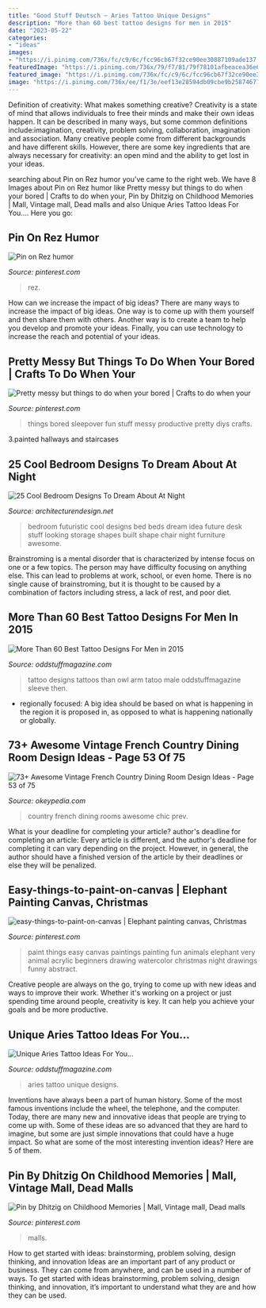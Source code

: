 ```yaml
---
title: "Good Stuff Deutsch ~ Aries Tattoo Unique Designs"
description: "More than 60 best tattoo designs for men in 2015"
date: "2023-05-22"
categories:
- "ideas"
images:
- "https://i.pinimg.com/736x/fc/c9/6c/fcc96cb67f32ce90ee30887109ade137.jpg"
featuredImage: "https://i.pinimg.com/736x/79/f7/81/79f78101afbeacea36e6f2b94284474c.jpg"
featured_image: "https://i.pinimg.com/736x/fc/c9/6c/fcc96cb67f32ce90ee30887109ade137.jpg"
image: "https://i.pinimg.com/736x/ee/f1/3e/eef13e28594db09cbe9b25874677c7ee.jpg"
---
```



Definition of creativity: What makes something creative?
Creativity is a state of mind that allows individuals to free their minds and make their own ideas happen. It can be described in many ways, but some common definitions include:imagination, creativity, problem solving, collaboration, imagination and association. 
Many creative people come from different backgrounds and have different skills. However, there are some key ingredients that are always necessary for creativity: an open mind and the ability to get lost in your ideas.

	

		
searching about Pin on Rez humor you've came to the right web. We have 8 Images about Pin on Rez humor like Pretty messy but things to do when your bored | Crafts to do when your, Pin by Dhitzig on Childhood Memories | Mall, Vintage mall, Dead malls and also Unique Aries Tattoo Ideas For You.... Here you go:
		
    
## Pin On Rez Humor

<img loading=lazy src="https://i.pinimg.com/736x/ee/f1/3e/eef13e28594db09cbe9b25874677c7ee.jpg" onerror="this.onerror=null;this.src='https://tse2.mm.bing.net/th?id=OIP.45wErXjIsmUfz2X1unA8vwHaJ4&amp;pid=15.1';" alt="Pin on Rez humor">

_Source: pinterest.com_

>rez. 

	

How can we increase the impact of big ideas?
There are many ways to increase the impact of big ideas. One way is to come up with them yourself and then share them with others. Another way is to create a team to help you develop and promote your ideas. Finally, you can use technology to increase the reach and potential of your ideas.

    
## Pretty Messy But Things To Do When Your Bored | Crafts To Do When Your

<img loading=lazy src="https://i.pinimg.com/736x/76/47/a3/7647a31b693d93233c7c4f1b86921758.jpg" onerror="this.onerror=null;this.src='https://tse1.mm.bing.net/th?id=OIP.4wUNRy99dnXGhwaV_TfW4QHaJ3&amp;pid=15.1';" alt="Pretty messy but things to do when your bored | Crafts to do when your">

_Source: pinterest.com_

>things bored sleepover fun stuff messy productive pretty diys crafts. 

	

3.painted hallways and staircases

    
## 25 Cool Bedroom Designs To Dream About At Night

<img loading=lazy src="http://cdn.architecturendesign.net/wp-content/uploads/2014/09/9-futuristic-bedroom-design-idea.jpg" onerror="this.onerror=null;this.src='https://tse2.mm.bing.net/th?id=OIP.fe3v2hScTT3fDxqeIxYrIQHaMa&amp;pid=15.1';" alt="25 Cool Bedroom Designs To Dream About At Night">

_Source: architecturendesign.net_

>bedroom futuristic cool designs bed beds dream idea future desk stuff looking storage shapes built shape chair night furniture awesome. 

	

Brainstroming is a mental disorder that is characterized by intense focus on one or a few topics. The person may have difficulty focusing on anything else. This can lead to problems at work, school, or even home. There is no single cause of brainstroming, but it is thought to be caused by a combination of factors including stress, a lack of rest, and poor diet.

    
## More Than 60 Best Tattoo Designs For Men In 2015

<img loading=lazy src="http://oddstuffmagazine.com/wp-content/uploads/2013/09/Best-tattoo-designs-for-Men-19-539x800.jpg" onerror="this.onerror=null;this.src='https://tse1.mm.bing.net/th?id=OIP.aaRd9T5jHle0MQaT48wnaAHaK_&amp;pid=15.1';" alt="More Than 60 Best Tattoo Designs For Men in 2015">

_Source: oddstuffmagazine.com_

>tattoo designs tattoos than owl arm tatoo male oddstuffmagazine sleeve then. 

	

- regionally focused: A big idea should be based on what is happening in the region it is proposed in, as opposed to what is happening nationally or globally.

    
## 73+ Awesome Vintage French Country Dining Room Design Ideas - Page 53 Of 75

<img loading=lazy src="https://okeypedia.com/wp-content/uploads/2018/12/73-Awesome-Vintage-French-Country-Dining-Room-Design-Ideas-53.jpg" onerror="this.onerror=null;this.src='https://tse4.mm.bing.net/th?id=OIP.k8A3xe5a1uu30mowEKDemgHaLG&amp;pid=15.1';" alt="73+ Awesome Vintage French Country Dining Room Design Ideas - Page 53 of 75">

_Source: okeypedia.com_

>country french dining rooms awesome chic prev. 

	

What is your deadline for completing your article?
author's deadline for completing an article:
Every article is different, and the author's deadline for completing it can vary depending on the project. However, in general, the author should have a finished version of the article by their deadlines or else they will be penalized.

    
## Easy-things-to-paint-on-canvas | Elephant Painting Canvas, Christmas

<img loading=lazy src="https://i.pinimg.com/736x/fc/c9/6c/fcc96cb67f32ce90ee30887109ade137.jpg" onerror="this.onerror=null;this.src='https://tse3.mm.bing.net/th?id=OIP.BijW3U8Yf_krlCKqKuUqrQHaJ4&amp;pid=15.1';" alt="easy-things-to-paint-on-canvas | Elephant painting canvas, Christmas">

_Source: pinterest.com_

>paint things easy canvas paintings painting fun animals elephant very animal acrylic beginners drawing watercolor christmas night drawings funny abstract. 

	

Creative people are always on the go, trying to come up with new ideas and ways to improve their work. Whether it's working on a project or just spending time around people, creativity is key. It can help you achieve your goals and be more productive.

    
## Unique Aries Tattoo Ideas For You...

<img loading=lazy src="https://oddstuffmagazine.com/wp-content/uploads/2013/10/Aries-ZodiacTattoo-Designs-3.jpg" onerror="this.onerror=null;this.src='https://tse1.mm.bing.net/th?id=OIP.QiE4Pqizvl7cZBUPWGibBwHaJ4&amp;pid=15.1';" alt="Unique Aries Tattoo Ideas For You...">

_Source: oddstuffmagazine.com_

>aries tattoo unique designs. 

	

Inventions have always been a part of human history. Some of the most famous inventions include the wheel, the telephone, and the computer. Today, there are many new and innovative ideas that people are trying to come up with. Some of these ideas are so advanced that they are hard to imagine, but some are just simple innovations that could have a huge impact. So what are some of the most interesting invention ideas? Here are 5 of them.

    
## Pin By Dhitzig On Childhood Memories | Mall, Vintage Mall, Dead Malls

<img loading=lazy src="https://i.pinimg.com/736x/79/f7/81/79f78101afbeacea36e6f2b94284474c.jpg" onerror="this.onerror=null;this.src='https://tse2.mm.bing.net/th?id=OIP.Qkpu5uzz9qmZu1QLFdYwNQHaF9&amp;pid=15.1';" alt="Pin by Dhitzig on Childhood Memories | Mall, Vintage mall, Dead malls">

_Source: pinterest.com_

>malls. 

	

How to get started with ideas: brainstorming, problem solving, design thinking, and innovation
Ideas are an important part of any product or business. They can come from anywhere, and can be used in a number of ways. To get started with ideas brainstorming, problem solving, design thinking, and innovation, it’s important to understand what they are and how they can be used.

